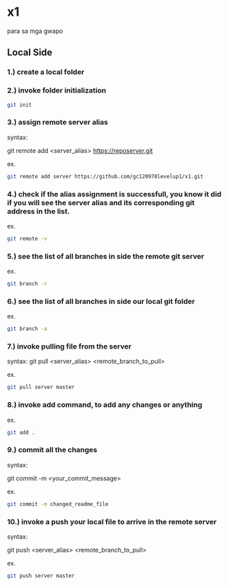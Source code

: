 # x1
para sa mga gwapo

## Local Side

### 1.) create a local folder

### 2.) invoke folder initialization 

```sh
git init
```

### 3.) assign remote server alias

syntax:

git remote add <server_alias> <https://reposerver.git>

ex.
```sh
git remote add server https://github.com/gc120978levelup1/x1.git 
```

### 4.) check if the alias assignment is successfull, you know it did if you will see the server alias and its corresponding git address in the list.

ex.
```sh
git remote -v
```

### 5.) see the list of all branches in side the remote git server 

ex.
```sh
git branch -r
```

### 6.) see the list of all branches in side our local git folder  

ex.
```sh
git branch -a
```

### 7.)  invoke pulling file from the server

syntax:
git pull <server_alias> <remote_branch_to_pull>

ex.
```sh
git pull server master
```

### 8.) invoke add command, to add any changes or anything

ex.
```sh
git add .
```

### 9.) commit all the changes

syntax:

git commit -m <your_commit_message>

ex.
```sh
git commit -m changed_readme_file
```

### 10.) invoke a push your local file to arrive in the remote server

syntax:

git push <server_alias> <remote_branch_to_pull>

ex.
```sh
git push server master
```
